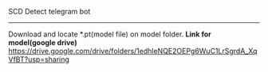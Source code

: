 SCD Detect telegram bot

---
Download and locate *.pt(model file) on model folder.
**Link for model(google drive)**
https://drive.google.com/drive/folders/1edhleNQE2OEPg6WuC1LrSgrdA_XqVfBT?usp=sharing
